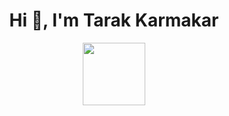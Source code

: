 <h1 align="center">Hi 👋, I'm Tarak Karmakar</h1>
<div align="center">
  <img src="https://media1.giphy.com/media/R03zWv5p1oNSQd91EP/200w.webp?cid=ecf05e47bq3ne41yb53ldoy4tf1gicm5585eh1g8dvshpla9&rid=200w.webp&ct=g" width="100"/>
</div>
